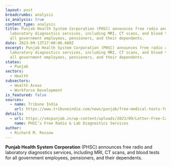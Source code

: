 ```yaml
---
layout: post
breadcrumbs: analysis
is_analysis: true
content_type: analysis
title: Punjab Health System Corporation (PHSC) announces free radio and
  laboratory diagnostics services, including MRI, CT scans, and blood tests for
  all government employees, pensioners, and their dependents.
date: 2023-09-13T17:00:06.600Z
excerpt: Punjab Health System Corporation (PHSC) announces free radio and
  laboratory diagnostics services, including MRI, CT scans, and blood tests for
  all government employees, pensioners, and their dependents.
states:
  - Punjab
sectors:
  - Health
subsectors:
  - Health Areas
  - Workforce Development
is_featured: false
sources:
  - name: Tribune India
    url: https://www.tribuneindia.com/news/punjab/free-medical-tests-for-govt-staff-543156
details:
  - url: https://smspunjab.in/wp-content/uploads/2023/09/Letter-Free-Cases.pdf
    name: PHSC’s Free Radio & Lab Diagnostics Services
author:
  - Richard M. Rossow
---
```

**Punjab Health System Corporation** (PHSC) announces free radio and laboratory diagnostics services, including MRI, CT scans, and blood tests for all government employees, pensioners, and their dependents.